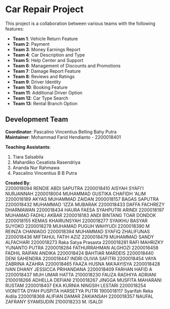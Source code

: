 # Car Repair Project

This project is a collaboration between various teams with the following features:

- **Team 1**: Vehicle Return Feature
- **Team 2**: Payment
- **Team 3**: Money Earnings Report
- **Team 4**: Car Description and Type
- **Team 5**: Help Center and Support
- **Team 6**: Management of Discounts and Promotions
- **Team 7**: Damage Report Feature
- **Team 8**: Reviews and Ratings
- **Team 9**: Driver Identity
- **Team 10**: Booking Feature
- **Team 11**: Additional Driver Option
- **Team 12**: Car Type Search
- **Team 13**: Rental Branch Option


## Development Team

**Coordinator**: Pascalino Vincentius Belling Bahy Putra  
**Maintainer**: Mohammad Farid Hendianto - 2200018401

**Teaching Assistants**:  
1. Tiara Salsabila
2. Mahardiko Cesatista Rasendriya
3. Ananda Nur Rahmawa
4. Pascalino Vincentius B B Putra

**Created By**:  
2200018094	RENDIE ABDI SAPUTRA
2200018410	AISYAH SYAFI'I NURJANNAH
2200018004	MUHAMMAD GUSTIKA CHAFIDH 'ALIM
2200018189	AKYAS MUHAMMAD ZAIDAN
2000018157	BAGAS SAPUTRA
2200018432	MUHAMMAD 'IZZA MUBARAK
2200018433	DAFFA FACHREZY DHARMAWAN
2200018434	HAURA FAESA SYAHPUTRI ARINDI
2200018197	MUHAMAD FADHLI AKBAR
2200018183	ANDI BINTANG TOAR DONDOK
2200018155	KEMAS KHAIRUNSYAH
2200018277	SYAIKHU BASYAR SUYOKO
2200018278	MUHAMAD PUGUH WAHYUDI
2200018390	M REINZA CHANIAGO
2200018394	MUHAMMAD SYAFIQ ZHALIFUNAS
2200018436	MIFTAHUL FATIH AZIZ
2200018479	MUHAMMAD SANDY ALFACHARI
2200018273	Raka Satya Prasasta
2200018281	RAFI MAHRIZKY YUNANTO PUTRA
2200018284	FATHURRAHMAN ALGHOZI
2200018458	FADHIL RAIFAN ANDIKA
2200018424	BAHTIAR MARDEIS
2200018440	DENI SAHENDRA
2200018447	INDRI OLIVIA SAFITRI
2200018454	VAYA ZABRINA AZAHRA
2200018465	FAAZA HUSNA MA'AAYISYA
2200018428	IVAN DHANY JESSICCA PRIHANDANA
2200018409	FARHAN HAFID A
2200018437	MUH UMAR HATTA
2100018230	FAUZA RADHIYA ADRIANI
2100018266	ADHELLA DEFIANI
2100018267	JINGGA MUSFITA MAHARANI RUSTAM
2200018407	EKA KURNIA NINGSIH LESTARI
2200018254	VIONITTA DYAH PUSPITA HARSETYA PUTRI
1900018117	Syarifah Reka Aidila
2200018368	ALIFIAN DAMAR ZAKIANSAH
2200018357	NAUFAL ZAFRANY SYAMSUDIN
2100018233	M. ISALDI
